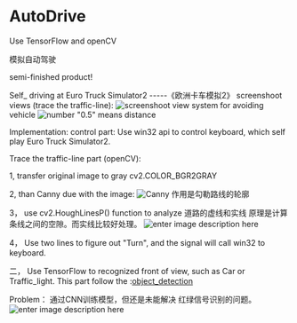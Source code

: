 # AutoDrive
Use TensorFlow and openCV 

模拟自动驾驶

semi-finished product!

Self_ driving at Euro Truck Simulator2
 -----《欧洲卡车模拟2》
screenshoot views (trace the traffic-line):
![screenshoot](https://github.com/YanZiQinKevin/AutoDrive/blob/master/screenshoot/476419097427111374.jpg)
view system for avoiding vehicle
![number "0.5" means distance](https://github.com/YanZiQinKevin/AutoDrive/blob/master/screenshoot/547439799077907042.jpg)


Implementation:
control part: Use win32 api to control keyboard, which self play Euro Truck Simulator2.

Trace the traffic-line part (openCV):

  1, transfer original image to gray  cv2.COLOR_BGR2GRAY
  
  2, than Canny due with the image:
  ![Canny](https://github.com/YanZiQinKevin/AutoDrive/blob/master/screenshoot/truck_Canny.png)
  作用是勾勒路线的轮廓
  
  3， use cv2.HoughLinesP() function to analyze 道路的虚线和实线
         原理是计算条线之间的空隙。而实线比较好处理。
         ![enter image description here](https://github.com/YanZiQinKevin/AutoDrive/blob/master/screenshoot/truck_line.png)
   
 4， Use two lines to figure out "Turn", and the signal will call  win32 to keyboard.


二， Use TensorFlow to recognized front of view, such as Car or Traffic_light. 
      This part follow the :[object_detection](https://github.com/YanZiQinKevin/object_detection)
		
Problem： 通过CNN训练模型，但还是未能解决 红绿信号识别的问题。 
![enter image description here](https://github.com/YanZiQinKevin/AutoDrive/blob/master/screenshoot/truck_light.png)
